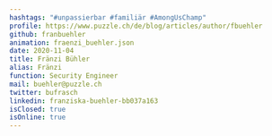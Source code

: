 ```yaml
---
hashtags: "#unpassierbar #familiär #AmongUsChamp"
profile: https://www.puzzle.ch/de/blog/articles/author/fbuehler
github: franbuehler
animation: fraenzi_buehler.json
date: 2020-11-04
title: Fränzi Bühler
alias: Fränzi
function: Security Engineer
mail: buehler@puzzle.ch
twitter: bufrasch
linkedin: franziska-buehler-bb037a163
isClosed: true
isOnline: true
---
```

